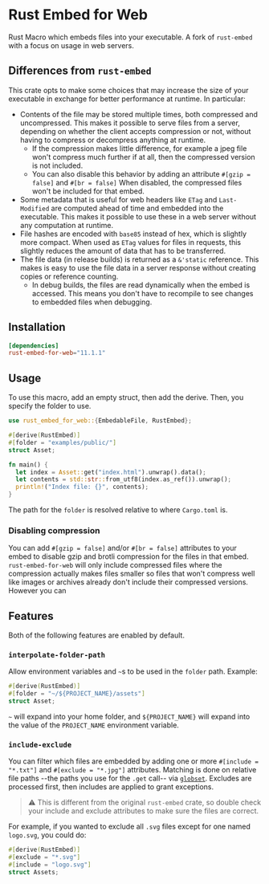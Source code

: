 # Rust Embed for Web

Rust Macro which embeds files into your executable. A fork of `rust-embed` with a focus on usage in web servers.

## Differences from `rust-embed`

This crate opts to make some choices that may increase the size of your
executable in exchange for better performance at runtime. In particular:

- Contents of the file may be stored multiple times, both compressed and
  uncompressed. This makes it possible to serve files from a server, depending
  on whether the client accepts compression or not, without having to compress
  or decompress anything at runtime.
  - If the compression makes little difference, for example a jpeg file won't
    compress much further if at all, then the compressed version is not included.
  - You can also disable this behavior by adding an attribute `#[gzip = false]` and `#[br = false]`
    When disabled, the compressed files won't be included for that embed.
- Some metadata that is useful for web headers like `ETag` and `Last-Modified`
  are computed ahead of time and embedded into the executable. This makes it
  possible to use these in a web server without any computation at runtime.
- File hashes are encoded with `base85` instead of hex, which is slightly more
  compact. When used as `ETag` values for files in requests, this slightly
  reduces the amount of data that has to be transferred.
- The file data (in release builds) is returned as a `&'static` reference. This
  makes is easy to use the file data in a server response without creating
  copies or reference counting.
  - In debug builds, the files are read dynamically when the embed is accessed.
    This means you don't have to recompile to see changes to embedded files when
    debugging.

## Installation

```toml
[dependencies]
rust-embed-for-web="11.1.1"
```

## Usage

To use this macro, add an empty struct, then add the derive. Then, you specify the folder to use.

```rust
use rust_embed_for_web::{EmbedableFile, RustEmbed};

#[derive(RustEmbed)]
#[folder = "examples/public/"]
struct Asset;

fn main() {
  let index = Asset::get("index.html").unwrap().data();
  let contents = std::str::from_utf8(index.as_ref()).unwrap();
  println!("Index file: {}", contents);
}
```

The path for the `folder` is resolved relative to where `Cargo.toml` is.

### Disabling compression

You can add `#[gzip = false]` and/or `#[br = false]` attributes to your embed to
disable gzip and brotli compression for the files in that embed.
`rust-embed-for-web` will only include compressed files where the compression
actually makes files smaller so files that won't compress well like images or
archives already don't include their compressed versions. However you can

## Features

Both of the following features are enabled by default.

### `interpolate-folder-path`

Allow environment variables and `~`s to be used in the `folder` path. Example:

```rust
#[derive(RustEmbed)]
#[folder = "~/${PROJECT_NAME}/assets"]
struct Asset;
```

`~` will expand into your home folder, and `${PROJECT_NAME}` will expand into
the value of the `PROJECT_NAME` environment variable.

### `include-exclude`

You can filter which files are embedded by adding one or more `#[include = "*.txt"]` and `#[exclude = "*.jpg"]` attributes.
Matching is done on relative file paths --the paths you use for the `.get` call-- via [`globset`](https://docs.rs/globset/latest/globset/).
Excludes are processed first, then includes are applied to grant exceptions.

> ⚠️ This is different from the original `rust-embed` crate, so double check
> your include and exclude attributes to make sure the files are correct.

For example, if you wanted to exclude all `.svg` files except for one named
`logo.svg`, you could do:

```rust
#[derive(RustEmbed)]
#[exclude = "*.svg"]
#[include = "logo.svg"]
struct Assets;
```
